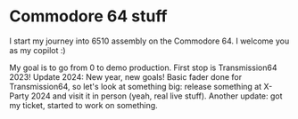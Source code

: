 # Commodore 64 stuff
I start my journey into 6510 assembly on the Commodore 64. I welcome you as my copilot :)

My goal is to go from 0 to demo production. First stop is Transmission64 2023!
Update 2024: New year, new goals!
Basic fader done for Transmission64, so let's look at something big: release something at X-Party 2024 and visit it in person (yeah, real live stuff).
Another update: got my ticket, started to work on something.

